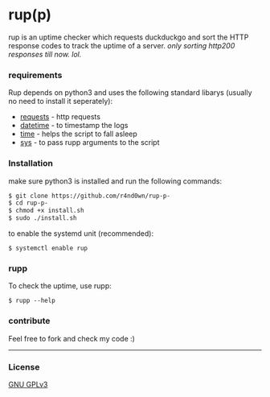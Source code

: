 # rup\(p\)

rup is an uptime checker which requests duckduckgo and sort the HTTP response codes to track the uptime of a server.
*only sorting http200 responses till now. lol.*


### requirements

Rup depends on python3 and uses the following standard libarys (usually no need to install it seperately):
* [requests](https://pypi.org/project/requests/) - http requests
* [datetime](https://docs.python.org/3/library/datetime.html) - to timestamp the logs
* [time](https://docs.python.org/3/library/time.html) - helps the script to fall asleep
* [sys](https://docs.python.org/3/library/sys.html) - to pass rupp arguments to the script


### Installation
make sure python3 is installed and run the following commands:
```sh
$ git clone https://github.com/r4nd0wn/rup-p-
$ cd rup-p-
$ chmod +x install.sh
$ sudo ./install.sh
```
to enable the systemd unit (recommended):
```
$ systemctl enable rup
```

### rupp
To check the uptime, use rupp:
```
$ rupp --help
```

### contribute
Feel free to fork and check my code :)

----
### License
[GNU GPLv3](https://www.gnu.org/licenses/gpl-3.0.txt)
